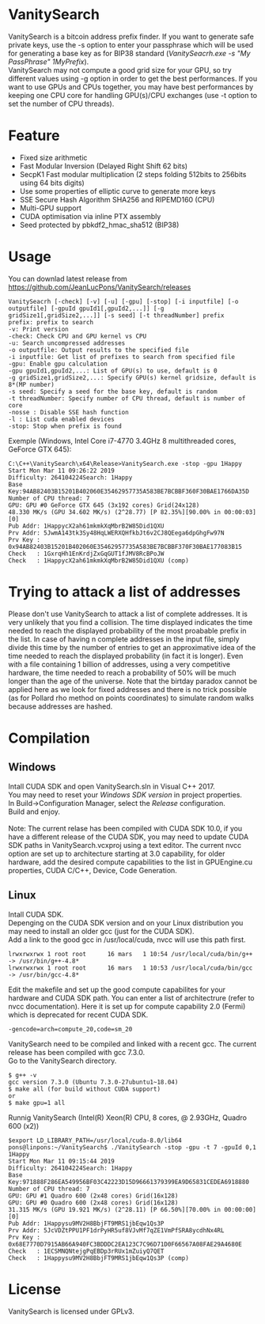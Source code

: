 # VanitySearch

VanitySearch is a bitcoin address prefix finder. If you want to generate safe private keys, use the -s option to enter your passphrase which will be used for generating a base key as for BIP38 standard (*VanitySeacrh.exe -s "My PassPhrase" 1MyPrefix*).\
VanitySearch may not compute a good grid size for your GPU, so try different values using -g option in order to get the best performances. If you want to use GPUs and CPUs together, you may have best performances by keeping one CPU core for handling GPU(s)/CPU exchanges (use -t option to set the number of CPU threads).

# Feature

<ul>
  <li>Fixed size arithmetic</li>
  <li>Fast Modular Inversion (Delayed Right Shift 62 bits)</li>
  <li>SecpK1 Fast modular multiplication (2 steps folding 512bits to 256bits using 64 bits digits)</li>
  <li>Use some properties of elliptic curve to generate more keys</li>
  <li>SSE Secure Hash Algorithm SHA256 and RIPEMD160 (CPU)</li>
  <li>Multi-GPU support</li>
  <li>CUDA optimisation via inline PTX assembly</li>
  <li>Seed protected by pbkdf2_hmac_sha512 (BIP38)</li>
</ul>

# Usage

You can downlad latest release from https://github.com/JeanLucPons/VanitySearch/releases

  ```
  VanitySeacrh [-check] [-v] [-u] [-gpu] [-stop] [-i inputfile] [-o outputfile] [-gpuId gpuId1[,gpuId2,...]] [-g gridSize1[,gridSize2,...]] [-s seed] [-t threadNumber] prefix
  prefix: prefix to search
  -v: Print version
  -check: Check CPU and GPU kernel vs CPU
  -u: Search uncompressed addresses
  -o outputfile: Output results to the specified file
  -i inputfile: Get list of prefixes to search from specified file
  -gpu: Enable gpu calculation
  -gpu gpuId1,gpuId2,...: List of GPU(s) to use, default is 0
  -g gridSize1,gridSize2,...: Specify GPU(s) kernel gridsize, default is 8*(MP number)
  -s seed: Specify a seed for the base key, default is random
  -t threadNumber: Specify number of CPU thread, default is number of core
  -nosse : Disable SSE hash function
  -l : List cuda enabled devices
  -stop: Stop when prefix is found
  ```
 
  Exemple (Windows, Intel Core i7-4770 3.4GHz 8 multithreaded cores, GeForce GTX 645):
  ```
  C:\C++\VanitySearch\x64\Release>VanitySearch.exe -stop -gpu 1Happy
  Start Mon Mar 11 09:26:22 2019
  Difficulty: 264104224Search: 1Happy
  Base Key:94AB82403B15201B402060E35462957735A583BE7BCBBF360F30BAE1766DA35D
  Number of CPU thread: 7
  GPU: GPU #0 GeForce GTX 645 (3x192 cores) Grid(24x128)
  48.330 MK/s (GPU 34.602 MK/s) (2^28.77) [P 82.35%][90.00% in 00:00:03][0]
  Pub Addr: 1HappycX2ah61mkmkXqMbrB2W85Did1QXU
  Prv Addr: 5JwmA143tk3Sy48HqLWERXQHfkbJt6v2CJ8QEega6dpGhgFw97N
  Prv Key : 0x94AB82403B15201B402060E35462957735A583BE7BCBBF370F30BAE177083B15
  Check   : 1GxrqHh1EnKrdjZxGqGUT1fJMV8RcBPoJW
  Check   : 1HappycX2ah61mkmkXqMbrB2W85Did1QXU (comp)
  ```

# Trying to attack a list of addresses

Please don't use VanitySearch to attack a list of complete addresses. It is very unlikely that you find a collision. The time displayed indicates the time needed to reach the displayed probability of the most proabable prefix in the list. In case of having n complete addresses in the input file, simply divide this time by the number of entries to get an approximative idea of the time needed to reach the displayed probability (in fact it is longer). Even with a file containing 1 billion of addresses, using a very competitive hardware, the time needed to reach a probability of 50% will be much longer than the age of the universe. Note that the birtday paradox cannot be applied here as we look for fixed addresses and there is no trick possible (as for Pollard rho method on points coordinates) to simulate random walks because addresses are hashed.

# Compilation

## Windows

Intall CUDA SDK and open VanitySearch.sln in Visual C++ 2017.\
You may need to reset your *Windows SDK version* in project properties.\
In Build->Configuration Manager, select the *Release* configuration.\
Build and enjoy.\
\
Note: The current relase has been compiled with CUDA SDK 10.0, if you have a different release of the CUDA SDK, you may need to update CUDA SDK paths in VanitySearch.vcxproj using a text editor. The current nvcc option are set up to architecture starting at 3.0 capability, for older hardware, add the desired compute capabilities to the list in GPUEngine.cu properties, CUDA C/C++, Device, Code Generation.

## Linux

Intall CUDA SDK.\
Depenging on the CUDA SDK version and on your Linux distribution you may need to install an older gcc (just for the CUDA SDK).\
Add a link to the good gcc in /usr/local/cuda, nvcc will use this path first.

```
lrwxrwxrwx 1 root root      16 mars   1 10:54 /usr/local/cuda/bin/g++ -> /usr/bin/g++-4.8*
lrwxrwxrwx 1 root root      16 mars   1 10:53 /usr/local/cuda/bin/gcc -> /usr/bin/gcc-4.8*
```

Edit the makefile and set up the good compute capabilites for your hardware and CUDA SDK path. You can enter a list of architectrure (refer to nvcc documentation). Here it is set up for compute capability 2.0 (Fermi) which is deprecated for recent CUDA SDK.
```
-gencode=arch=compute_20,code=sm_20
```

VanitySearch need to be compiled and linked with a recent gcc. The current release has been compiled with gcc 7.3.0.\
Go to the VanitySearch directory.

```
$ g++ -v
gcc version 7.3.0 (Ubuntu 7.3.0-27ubuntu1~18.04)
$ make all (for build without CUDA support)
or
$ make gpu=1 all
```
Runnig VanitySearch (Intel(R) Xeon(R) CPU, 8 cores,  @ 2.93GHz, Quadro 600 (x2))
```
$export LD_LIBRARY_PATH=/usr/local/cuda-8.0/lib64
pons@linpons:~/VanitySearch$ ./VanitySearch -stop -gpu -t 7 -gpuId 0,1 1Happy
Start Mon Mar 11 09:15:44 2019
Difficulty: 264104224Search: 1Happy
Base Key:971888F286EA549956BF03C42223D15D96661379399EA9D65831CEDEA6918880
Number of CPU thread: 7
GPU: GPU #1 Quadro 600 (2x48 cores) Grid(16x128)
GPU: GPU #0 Quadro 600 (2x48 cores) Grid(16x128)
31.315 MK/s (GPU 19.921 MK/s) (2^28.11) [P 66.50%][70.00% in 00:00:00][0]
Pub Addr: 1Happysu9MV2H8BbjFT9MRS1jbEqw1Qs3P
Prv Addr: 5JcVDZtPPU1PF1drPyHR5uf8VJvMf7qZE1VmPfSRA8ycdhNx4RL
Prv Key : 0x68E7770D7915AB66A940FC3BDDDC2EA123C7C96D71D0F66567A08FAE29A4680E
Check   : 1ECSMNQNtejgPqEBDp3rRUx1mZuiyQ7QET
Check   : 1Happysu9MV2H8BbjFT9MRS1jbEqw1Qs3P (comp)
```

# License

VanitySearch is licensed under GPLv3.

